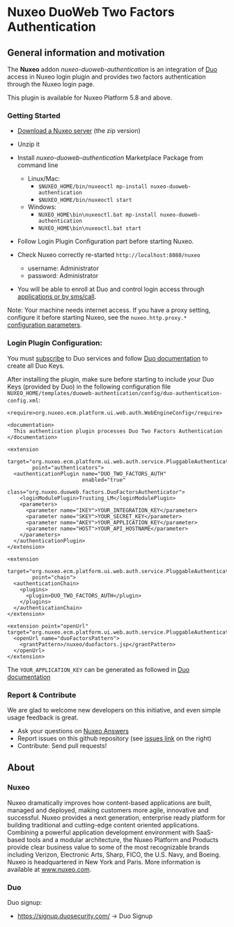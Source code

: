 # Nuxeo DuoWeb Two Factors Authentication

## General information and motivation

The **Nuxeo** addon _nuxeo-duoweb-authentication_ is an integration of [Duo](http://www.duosecurity.com) access in Nuxeo login plugin and provides two factors authentication through the Nuxeo login page.

This plugin is available for Nuxeo Platform 5.8 and above.

### Getting Started

- [Download a Nuxeo server](http://www.nuxeo.com/downloads) (the zip version)

- Unzip it

- Install _nuxeo-duoweb-authentication_ Marketplace Package from command line
  - Linux/Mac:
    - `$NUXEO_HOME/bin/nuxeoctl mp-install nuxeo-duoweb-authentication`
    - `$NUXEO_HOME/bin/nuxeoctl start`
  - Windows:
    - `NUXEO_HOME\bin\nuxeoctl.bat mp-install nuxeo-duoweb-authentication`
    - `NUXEO_HOME\bin\nuxeoctl.bat start`

- Follow Login Plugin Configuration part before starting Nuxeo.

- Check Nuxeo correctly re-started `http://localhost:8080/nuxeo`
  - username: Administrator
  - password: Administrator

- You will be able to enroll at Duo and control login access through [applications or by sms/call](https://duosecurity.com/product#effective).

Note: Your machine needs internet access. If you have a proxy setting, configure it before starting Nuxeo, see the `nuxeo.http.proxy.*` [configuration parameters](https://doc.nuxeo.com/n/DyM).

### Login Plugin Configuration:

You must [subscribe](https://signup.duosecurity.com/) to Duo services and follow [Duo documentation](https://www.duosecurity.com/docs/duoweb) to create all Duo Keys.

After installing the plugin, make sure before starting to include your Duo Keys (provided by Duo) in the following configuration file `NUXEO_HOME/templates/duoweb-authentication/config/duo-authentication-config.xml`:

  <?xml version="1.0"?>
  <component name="org.nuxeo.duo.factors.login.contrib">

    <require>org.nuxeo.ecm.platform.ui.web.auth.WebEngineConfig</require>

    <documentation>
      This authentication plugin processes Duo Two Factors Authentication
    </documentation>

    <extension
            target="org.nuxeo.ecm.platform.ui.web.auth.service.PluggableAuthenticationService"
            point="authenticators">
      <authenticationPlugin name="DUO_TWO_FACTORS_AUTH"
                            enabled="true"
                            class="org.nuxeo.duoweb.factors.DuoFactorsAuthenticator">
        <loginModulePlugin>Trusting_LM</loginModulePlugin>
        <parameters>
          <parameter name="IKEY">YOUR_INTEGRATION_KEY</parameter>
          <parameter name="SKEY">YOUR_SECRET_KEY</parameter>
          <parameter name="AKEY">YOUR_APPLICATION_KEY</parameter>
          <parameter name="HOST">YOUR_API_HOSTNAME</parameter>
        </parameters>
      </authenticationPlugin>
    </extension>

    <extension
            target="org.nuxeo.ecm.platform.ui.web.auth.service.PluggableAuthenticationService"
            point="chain">
      <authenticationChain>
        <plugins>
          <plugin>DUO_TWO_FACTORS_AUTH</plugin>
        </plugins>
      </authenticationChain>
    </extension>

    <extension point="openUrl" target="org.nuxeo.ecm.platform.ui.web.auth.service.PluggableAuthenticationService">
      <openUrl name="duoFactorsPattern">
        <grantPattern>/nuxeo/duofactors.jsp</grantPattern>
      </openUrl>
    </extension>

  </component>

The `YOUR_APPLICATION_KEY` can be generated as followed in [Duo documentation](https://www.duosecurity.com/docs/duoweb#1.-generate-an-akey)

### Report & Contribute

We are glad to welcome new developers on this initiative, and even simple usage feedback is great.
- Ask your questions on [Nuxeo Answers](http://answers.nuxeo.com)
- Report issues on this github repository (see [issues link](http://github.com/nuxeo/nuxeo-duoweb-authentication/issues) on the right)
- Contribute: Send pull requests!

## About
### Nuxeo

Nuxeo dramatically improves how content-based applications are built, managed and deployed, making customers more agile, innovative and successful. Nuxeo provides a next generation, enterprise ready platform for building traditional and cutting-edge content oriented applications. Combining a powerful application development environment with SaaS-based tools and a modular architecture, the Nuxeo Platform and Products provide clear business value to some of the most recognizable brands including Verizon, Electronic Arts, Sharp, FICO, the U.S. Navy, and Boeing. Nuxeo is headquartered in New York and Paris. More information is available at www.nuxeo.com.

### Duo
Duo signup:

- <https://signup.duosecurity.com/> -> Duo Signup
